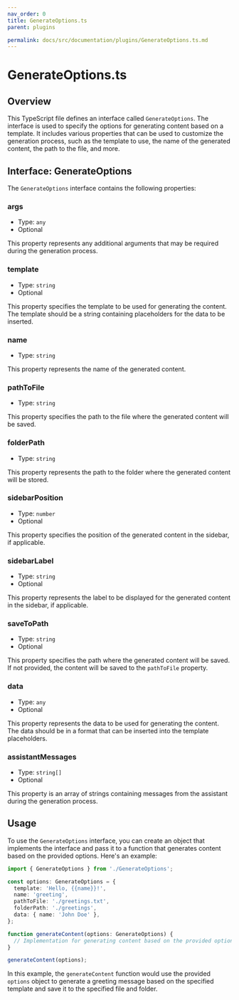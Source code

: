 ```yaml
---
nav_order: 0
title: GenerateOptions.ts
parent: plugins

permalink: docs/src/documentation/plugins/GenerateOptions.ts.md
---
```


# GenerateOptions.ts

## Overview

This TypeScript file defines an interface called `GenerateOptions`. The interface is used to specify the options for generating content based on a template. It includes various properties that can be used to customize the generation process, such as the template to use, the name of the generated content, the path to the file, and more.

## Interface: GenerateOptions

The `GenerateOptions` interface contains the following properties:

### args

- Type: `any`
- Optional

This property represents any additional arguments that may be required during the generation process.

### template

- Type: `string`
- Optional

This property specifies the template to be used for generating the content. The template should be a string containing placeholders for the data to be inserted.

### name

- Type: `string`

This property represents the name of the generated content.

### pathToFile

- Type: `string`

This property specifies the path to the file where the generated content will be saved.

### folderPath

- Type: `string`

This property represents the path to the folder where the generated content will be stored.

### sidebarPosition

- Type: `number`
- Optional

This property specifies the position of the generated content in the sidebar, if applicable.

### sidebarLabel

- Type: `string`
- Optional

This property represents the label to be displayed for the generated content in the sidebar, if applicable.

### saveToPath

- Type: `string`
- Optional

This property specifies the path where the generated content will be saved. If not provided, the content will be saved to the `pathToFile` property.

### data

- Type: `any`
- Optional

This property represents the data to be used for generating the content. The data should be in a format that can be inserted into the template placeholders.

### assistantMessages

- Type: `string[]`
- Optional

This property is an array of strings containing messages from the assistant during the generation process.

## Usage

To use the `GenerateOptions` interface, you can create an object that implements the interface and pass it to a function that generates content based on the provided options. Here's an example:

```typescript
import { GenerateOptions } from './GenerateOptions';

const options: GenerateOptions = {
  template: 'Hello, {{name}}!',
  name: 'greeting',
  pathToFile: './greetings.txt',
  folderPath: './greetings',
  data: { name: 'John Doe' },
};

function generateContent(options: GenerateOptions) {
  // Implementation for generating content based on the provided options
}

generateContent(options);
```

In this example, the `generateContent` function would use the provided `options` object to generate a greeting message based on the specified template and save it to the specified file and folder.